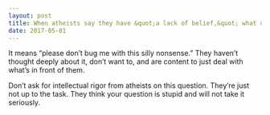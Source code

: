 ```yaml
---
layout: post
title: When atheists say they have &quot;a lack of belief,&quot; what do they mean? Do they mean that they believe gods don’t exist? Or do they mean that they have no opinion on whether or not gods exist?
date: 2017-05-01
---
```


<p>It means “please don’t bug me with this silly nonsense.” They haven’t thought deeply about it, don’t want to, and are content to just deal with what’s in front of them.</p><p>Don’t ask for intellectual rigor from atheists on this question. They’re just not up to the task. They think your question is stupid and will not take it seriously.</p>
